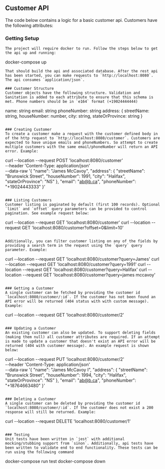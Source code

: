 ## Customer API
The code below contains a logic for a basic customer api. Customers have the following attributes:

### Getting Setup
```
The project will require docker to run. Follow the steps below to get the api up and running:
```
docker-compose up
```
That should build the api and associated database. After the rest api has been started, you can make requests to `http://localhost:8080`. The api consumes `application/json`.

### Customer Structure
Customer objects have the following structure. Validation and Sanitation is added to each attribute to ensure that this schema is met. Phone numbers should be in `e164` format (+19024444444)
```
name: string
email: string
phoneNumber: string
address: {
  streetName: string,
  houseNumber: number,
  city: string,
  stateOrProvince: string
}
```

### Creating Customer
To create a customer make a request with the customer defined body in of the http request to `http://localhost:8080/customer`. Customers are expected to have unique emails and phoneNumbers. So attempt to create multiple customers with the same email/phoneNumber will return an API error. Example:
```
curl --location --request POST 'localhost:8080/customer' \
--header 'Content-Type: application/json' \
--data-raw '{
    "name": "James McCavoy",
    "address": {
        "streetName": "Brunswick Street",
        "houseNumber": 1991,
        "city": "Halifax",
        "stateOrProvince": "NS"
    },
    "email": "ab@b.ca",
    "phoneNumber": "+19024443333"
}'
```

### Listing Customers
Customer listing is paginated by default (first 100 records). Optional `limit` and `offset` query parameters can be provided to control pagination. See example request below:
```
curl --location --request GET 'localhost:8080/customer'
curl --location --request GET 'localhost:8080/customer?offset=0&limit=10'
```

Additionally, you can filter customer listing on any of the fields by providing a search term in the request using the `query` query parameter. Example:
```
curl --location --request GET 'localhost:8080/customer?query=James'
curl --location --request GET 'localhost:8080/customer?query=1991'
curl --location --request GET 'localhost:8080/customer?query=Halifax'
curl --location --request GET 'localhost:8080/customer?query=james mccavoy'
```

### Getting a Customer
A single customer can be fetched by providing the customer id `localhost:8080/customer/:id`. If the customer has not been found an API error will be returned (404 status with with custom message). Example:
```
curl --location --request GET 'localhost:8080/customer/2'
```

### Updating a Customer
An existing customer can also be updated. To support deleting fields (making them null) all customer attributes are required. If an attempt is made to update a customer that doesn't exist an API error will be returned (404 with customer message). An example request is shown below:

```
curl --location --request PUT 'localhost:8080/customer/2' \
--header 'Content-Type: application/json' \
--data-raw '{
    "name": "James McCavoy I",
    "address": {
        "streetName": "Brunswick Street",
        "houseNumber": 1994,
        "city": "Halifax",
        "stateOrProvince": "NS"
    },
    "email": "ab@b.ca",
    "phoneNumber": "+18764663480"
}'
```

### Deleting a Customer
A single customer can be deleted by providing the customer id `localhost:8080/customer/:id`. If the customer does not exist a 200 response will still be returned. Example:
```
curl --location --request DELETE 'localhost:8080/customer/1'
```

### Testing
Unit tests have been written in `jest` with additional mocking/stubbing support from `sinon`. Additionally, api tests have been written to validate end to end functionality. These tests can be run using the following command
```
docker-compose run test
docker-compose down
```